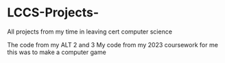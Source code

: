# LCCS-Projects-
All projects from my time in leaving cert computer science 


The code from my ALT 2 and 3 
My code from my 2023 coursework for me this was to make a computer game 
